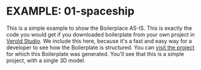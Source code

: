 # EXAMPLE: 01-spaceship

This is a simple example to show the Boilerplace AS-IS. This is exactly the code you would get if you downloaded boilerplate from your own project in [Verold Studio](http://studio.verold.com). We include this here, because it's a fast and easy way for a developer to see how the Boilerplate is structured. You can [visit the project](http://studio.verold.com/projects/5145fdd0e810360200000342) for which this Boilerplate was generated. You'll see that this is a simple project, with a single 3D model. 




